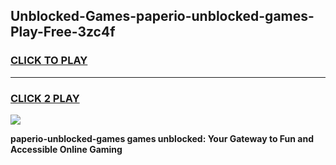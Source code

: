 
## Unblocked-Games-paperio-unblocked-games-Play-Free-3zc4f
<h3>
<a href="https://premium76.site?title=paperio-unblocked-games&ref=22A">CLICK TO PLAY</a></h3>
<hr>

<h3>
<a href="https://premium76.site?title=paperio-unblocked-games&ref=22A">CLICK 2 PLAY</a>
  
</h3>

<a href="https://premium76.site?title=paperio-unblocked-games&ref=22A"><img src="https://clearcache.store/games.png"></a>


**paperio-unblocked-games games unblocked: Your Gateway to Fun and Accessible Online Gaming**
